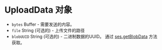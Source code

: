 # UploadData 对象

* `bytes` Buffer - 需要发送的内容。
* `file` String (可选的) - 上传文件的路径
* `blobUUID` String (可选的) - 二进制数据的UUID。 通过 [ses.getBlobData](../session.md#sesgetblobdataidentifier) 方法获取。